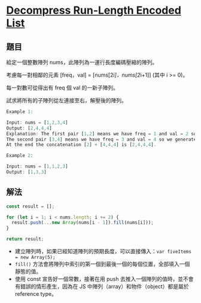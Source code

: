 # [Decompress Run-Length Encoded List](https://leetcode.com/problems/decompress-run-length-encoded-list/)

## 題目

給定一個整數陣列 nums，此陣列為一運行長度編碼壓縮的陣列。

考慮每一對相鄰的元素 [freq，val] = [nums[2*i]，nums[2*i+1]] (其中 i >= 0)。

每一對數可從得出有 freq 個 val 的一新子陣列。

試求將所有的子陣列從左連接至右，解壓後的陣列。

```jsx
Example 1:

Input: nums = [1,2,3,4]
Output: [2,4,4,4]
Explanation: The first pair [1,2] means we have freq = 1 and val = 2 so we generate the array [2].
The second pair [3,4] means we have freq = 3 and val = 4 so we generate [4,4,4].
At the end the concatenation [2] + [4,4,4] is [2,4,4,4].

Example 2:

Input: nums = [1,1,2,3]
Output: [1,3,3]
```

## 解法

```jsx
const result = [];

for (let i = 1; i < nums.length; i += 2) {
  result.push(...new Array(nums[i - 1]).fill(nums[i]));
}

return result;
```

- 建立陣列時，如果已經知道陣列的預期長度，可以直接傳入：`var fiveItems = new Array(5);`
- `fill()` 方法會將陣列中索引的第一個到最後一個的每個位置，全部填入一個靜態的值。
- 使用 const 宣告好一個常數，接著在用 push 去推入一個陣列的值時，並不會有錯誤的情形產生，因為在 JS 中陣列（array）和物件（object）都是屬於 reference type。
